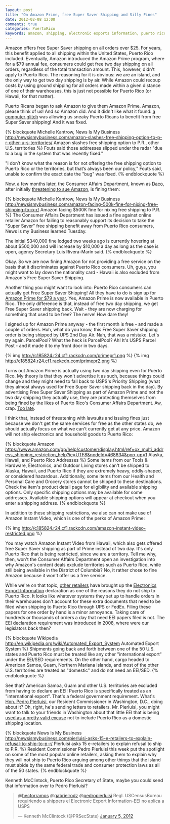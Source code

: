 ```yaml
---
layout: post
title: "On Amazon Prime, free Super Saver Shipping and Silly Fines"
date: 2012-02-08 12:00
comments: true
categories: PuertoRico
keywords: amazon, shipping, electronic exports information, puerto rico
---
```


Amazon offers free Super Saver shipping on all orders over $25. For years, this benefit applied to all shipping within the United States, Puerto Rico included. Eventually, Amazon introduced the Amazon Prime program, where for a $79 annual fee, consumers could get free two day shipping on all orders, regardless of the total transaction amount. This, however, didn't apply to Puerto Rico. The reasoning for it is obvious: we are an island, and the only way to get two day shipping is by air. While Amazon could recoup costs by using ground shipping for all orders made within a given distance of one of their warehouses, this is just not possible for Puerto Rico (or Hawaii, for that matter).

<!-- more -->

Puerto Ricans began to ask Amazon to give them Amazon Prime. Amazon, please think of us! And so Amazon did. And it didn't like what it found: [a computer glitch](http://newsismybusiness.com/amazon-slashes-free-shipping-option-to-p-r-other-u-s-territories/) was allowing us sneaky Puerto Ricans to benefit from free Super Saver shipping! And it was fixed.

{% blockquote Michelle Kantrow, News Is My Business http://newsismybusiness.com/amazon-slashes-free-shipping-option-to-p-r-other-u-s-territories/ Amazon slashes free shipping option to P.R., other U.S. territories %}
Fouts said those addresses slipped under the radar &#34;due to a bug in the system that was recently fixed.&#34;

&#34;I don’t know what the reason is for not offering the free shipping option to Puerto Rico or the territories, but that’s always been our policy,&#34; Fouts said, unable to confirm the exact date the &#34;bug&#34; was fixed.
{% endblockquote %}

Now, a few months later, the Consumer Affairs Department, known as [Daco](http://www.daco.gobierno.pr/), after initially [threatening to sue Amazon](http://newsismybusiness.com/daco-suing-amazon-for-discriminating-against-p-r-consumers/), is fining them:

{% blockquote Michelle Kantrow, News Is My Business http://newsismybusiness.com/amazon-facing-500k-fine-for-nixing-free-shipping-to-p-r/ Amazon facing $500K fine for nixing free shipping to P.R. %}
The Consumer Affairs Department has issued a fine against online retailer Amazon for failing to reasonably support its decision to take the &#34;Super Saver&#34; free shipping benefit away from Puerto Rico consumers, News is my Business learned Tuesday.

The initial $340,000 fine lodged two weeks ago is currently hovering at about $500,000 and will increase by $10,000 a day as long as the case is open, agency Secretary Luis Rivera-Mar&iacute;n said.
{% endblockquote %}

Okay. So we are now fining Amazon for not providing a free service on the basis that it discriminates against Puerto Rico consumers. Uh, guys, you might want to lay down the nationality card - Hawaii is also excluded from Amazon's Free Super Saver Shipping.

Another thing you might want to look into: Puerto Rico consumers can actually get Free Super Saver Shipping! All they have to do is sign up for [Amazon Prime for $79 a year](http://www.amazon.com/gp/help/customer/display.html/ref=hp_primeland_overview_2day?nodeId=200444160#free_2day). Yes, Amazon Prime is now available in Puerto Rico. The only difference is that, instead of free two day shipping, we get Free Super Saver shipping back. Wait - they are now charging for something that used to be free? The nerve! How dare they!

I signed up for Amazon Prime anyway - the first month is free - and made a couple of orders. Huh, what do you know, this Free Super Saver shipping order is being shipped by UPS 2nd Day Air. Nah, that was a mistake. Let's try again. ParcelPool? What the heck is ParcelPool? Ah! It's USPS Parcel Post - and it made it to my front door in two days.

{% img http://c185824.r24.cf1.rackcdn.com/primepr1.png %}
{% img http://c185824.r24.cf1.rackcdn.com/primepr2.png %}

Turns out Amazon Prime is actually using two day shipping even for Puerto Rico. My theory is that they won't advertise it as such, because things could change and they might need to fall back to USPS's Priority Shipping (what they almost always used for Free Super Saver shipping back in the day). By advertising Free Super Saver Shipping as part of Amazon Prime and not the two day shipping they actually use, they are protecting themselves from being fined by the likes of Puerto Rico's Consumer Affairs Department. Aw, crap. [Too late](http://newsismybusiness.com/amazon-facing-500k-fine-for-nixing-free-shipping-to-p-r/).

I think that, instead of threatening with lawsuits and issuing fines just because we don't get the same services for free as the other states do, we should actually focus on what we can't currently get at any price. Amazon will not ship electronics and household goods to Puerto Rico:

{% blockquote Amazon https://www.amazon.com/gp/help/customer/display.html/ref=ox_multi_address_shipping_restriction_help?ie=UTF8&nodeId=468634&pop-up=1 Alaska, Hawaii, and Puerto Rico Addresses %}
Some items from our Tools & Hardware, Electronics, and Outdoor Living stores can't be shipped to Alaska, Hawaii, and Puerto Rico if they are extremely heavy, oddly-shaped, or considered hazardous. Additionally, some items from our Health and Personal Care and Grocery stores cannot be shipped to these destinations. Check the item's product detail page for eligibility and available shipping options. Only specific shipping options may be available for some addresses. Available shipping options will appear at checkout when you enter a shipping address.
{% endblockquote %}

In addition to these shipping restrictions, we also can not make use of Amazon Instant Video, which is one of the perks of Amazon Prime:

{% img http://c185824.r24.cf1.rackcdn.com/amazon-instant-video-restricted.png %}

You may watch Amazon Instant Video from Hawaii, which also gets offered free Super Saver shipping as part of Prime instead of two day. It's only Puerto Rico that is being restricted, since we are a territory. Tell me why, then, won't the Consumer Affairs Department open an investigation into why Amazon's content deals exclude territories such as Puerto Rico, while still being available in the District of Columbia? No, it rather chose to fine Amazon because it won't offer us a free service.

While we're on that topic, [other retailers](https://twitter.com/#!/fab/status/155003012983693312) have brought up the [Electronics Export Information](http://en.wikipedia.org/wiki/Automated_Export_System) declaration as one of the reasons they do not ship to Puerto Rico. It looks like whatever systems they set up to handle orders in their warehouses don't account for these extra documents that need to be filed when shipping to Puerto Rico through UPS or FedEx. Filing these papers for one order by hand is a minor annoyance. Taking care of hundreds or thousands of orders a day that need EEI papers filed is not. The EEI declaration requirement was introduced in 2008, where were our legislators back then?

{% blockquote Wikipedia http://en.wikipedia.org/wiki/Automated_Export_System Automated Export System %}
Shipments going back and forth between one of the 50 U.S. states and Puerto Rico must be treated like any other "international export" under the EEI/SED requirements. On the other hand, cargo headed to American Samoa, Guam, Northern Mariana Islands, and most of the other U.S. territories are treated as "domestic" and do not need an EEI/SED.
{% endblockquote %}

See that? American Samoa, Guam and other U.S. territories are excluded from having to declare an EEI! Puerto Rico is specifically treated as an "international export". That's a federal government requirement. What's [Hon. Pedro Pierluisi](http://pierluisi.house.gov/english/home.html), our Resident Commissioner in Washington, D.C., doing about it? Oh, right, he's sending letters to retailers. Mr. Pierluisi, you might want to talk to your friends in Washington about that little EEI that is being [used as a pretty valid excuse](http://www.quora.com/Why-doesnt-Fab-ship-to-Puerto-Rico) not to include Puerto Rico as a domestic shipping location.

{% blockquote News Is My Business http://newsismybusiness.com/pierluisi-asks-15-e-retailers-to-explain-refusal-to-ship-to-p-r/ Pierluisi asks 15 e-retailers to explain refusal to ship to P.R. %}
Resident Commissioner Pedro Pierluisi this week put the spotlight on some of the most popular online retailers, asking them to explain why they will not ship to Puerto Rico arguing among other things that the island must abide by the same federal trade and consumer protection laws as all of the 50 states.
{% endblockquote %}

Kenneth McClintock, Puerto Rico Secretary of State, maybe you could send that information over to Pedro Pierluisi?

<blockquote class="twitter-tweet tw-align-center" data-in-reply-to="155008953330302976"><p>@<a href="https://twitter.com/hectorramos">hectorramos</a> @<a href="https://twitter.com/gabrielrodz">gabrielrodz</a> @<a href="https://twitter.com/pedropierluisi">pedropierluisi</a> Regl. USCensusBureau requiriendo a shippers el Electronic Export Information-EEI no aplica a USPS</p>&mdash; Kenneth McClintock (@PRSecState) <a href="https://twitter.com/PRSecState/status/155027828767858689" data-datetime="2012-01-05T20:48:09+00:00">January 5, 2012</a></blockquote>
<script src="//platform.twitter.com/widgets.js" charset="utf-8"></script>
